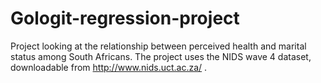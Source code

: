 # Gologit-regression-project

Project looking at the relationship between perceived health and marital status among South Africans. 
The project uses the NIDS wave 4 dataset, downloadable from http://www.nids.uct.ac.za/ . 
